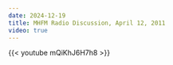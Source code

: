 ```yaml
---
date: 2024-12-19
title: MHFM Radio Discussion, April 12, 2011
video: true
---
```



{{< youtube mQiKhJ6H7h8 >}}
